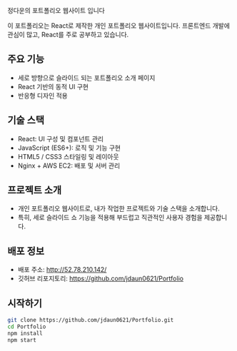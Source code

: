 정다운의 포트폴리오 웹사이트 입니다 

이 포트폴리오는 React로 제작한 개인 포트폴리오 웹사이트입니다. 
프론트엔드 개발에 관심이 많고, React를 주로 공부하고 있습니다.

## 주요 기능

- 세로 방향으로 슬라이드 되는 포트폴리오 소개 페이지  
- React 기반의 동적 UI 구현  
- 반응형 디자인 적용 

## 기술 스택

- React: UI 구성 및 컴포넌트 관리  
- JavaScript (ES6+): 로직 및 기능 구현  
- HTML5 / CSS3 스타일링 및 레이아웃  
- Nginx + AWS EC2: 배포 및 서버 관리

## 프로젝트 소개

- 개인 포트폴리오 웹사이트로, 내가 작업한 프로젝트와 기술 스택을 소개합니다.  
- 특히, 세로 슬라이드 쇼 기능을 적용해 부드럽고 직관적인 사용자 경험을 제공합니다.

## 배포 정보

- 배포 주소: http://52.78.210.142/
- 깃허브 리포지토리: https://github.com/jdaun0621/Portfolio

## 시작하기

```bash
git clone https://github.com/jdaun0621/Portfolio.git
cd Portfolio
npm install
npm start
